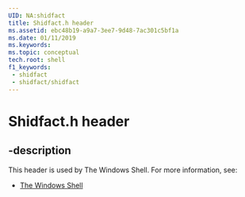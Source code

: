 ```yaml
---
UID: NA:shidfact
title: Shidfact.h header
ms.assetid: ebc48b19-a9a7-3ee7-9d48-7ac301c5bf1a
ms.date: 01/11/2019
ms.keywords: 
ms.topic: conceptual
tech.root: shell
f1_keywords:
 - shidfact
 - shidfact/shidfact
---
```


# Shidfact.h header


## -description

This header is used by The Windows Shell. For more information, see:

- [The Windows Shell](../_shell/index.md)

